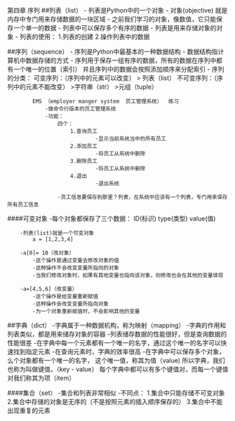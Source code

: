 
第四章  序列
##列表（list）
	- 列表是Python中的一个对象
	- 对象(objective) 就是内存中专门用来存储数据的一块区域
	- 之前我们学习的对象，像数值，它只能保存一个单一的数据
	- 列表中可以保存多个有序的数据
	- 列表是用来存储对象的对象
	- 列表的使用：
		1.列表的创建
		2.操作列表中的数据


##序列（sequence）
		- 序列是Python中最基本的一种数据结构
		- 数据结构指计算机中数据存储的方式
		- 序列用于保存一组有序的数据，所有的数据在序列中都有一个唯一的位置（索引）
			并且序列中的数据会按照添加顺序来分配索引
		- 序列的分类：
			可变序列：（序列中的元素可以改变）
					> 列表（list）
			不可变序列：（序列中的元素不能改变）
					>字符串（str）
					>元组（tuple）

			EMS （employer manger system  员工管理系统）  练习
				-做命令行版本的员工管理系统
				-功能：
					四个：
						1.查询员工
								-显示当前系统当中的所有员工
						2.添加员工
								-将员工从系统中删除
						3.删除员工
								-将员工从系统中删除
						4.退出
								-退出系统
					
					-员工信息要保存到那里？列表，在系统中应该有一个列表，专门用来保存所有员工信息

####可变对象
		-每个对象都保存了三个数据：
			ID(标识)
			type(类型)
			value(值)

		-列表(list)就是一个可变对象
			a = [1,2,3,4]

		-a[0]= 10（改对象）
			-这个操作是通过变量去修改对象的值
			-这种操作不会改变变量所指向的对象
			-当我们修改对象时，如果有其他变量也指向该对象，则修改也会在其他的变量体现

		-a=[4,5,6]（改变量）
			-这个操作是给变量重新赋值
			-这种操作会改变变量所指向对象
			-为一个对象重新赋值时，不会影响其他的变量



##字典（dict）
	-字典属于一种数据机构，称为映射（mapping）
	-字典的作用和列表类似，都是用来储存对象的容器
	-列表储存数据的性能很好，但是查询数据的性能很差
	-在字典中每一个元素都有一个唯一的名字，通过这个唯一的名字可以快速找到指定元素
	-在查询元素时，字典的效率很高
	-在字典中可以保存多个对象，么个对象都有一个唯一的名字，
		这个唯一值，称其为值（value)
		所以字典，我们也称为叫做键值，（key - value）
		每个字典中都可以有多个键值对，而每一个键值对我们称其为项（item）


####集合（set）
		-集合和列表非常相似
		-不同点：
			1.集合中只能存储不可变对象
			2.集合中存储的对象是无序的（不是按照元素的插入顺序保存的）
			3.集合中不能出现重复的元素
			
		